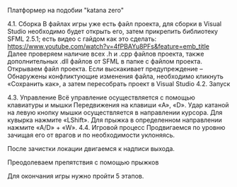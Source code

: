 Платформер на подобии "katana zero"

4.1. Сборка
В файлах игры уже есть файл проекта, для сборки в Visual Studio необходимо будет открыть его, затем прикрепить библиотеку SFML 2.5.1; есть видео с гайдом как это сделать: https://www.youtube.com/watch?v=4fPBAYu8PFs&feature=emb_title
Далее проверяем наличие всех .h и .cpp файлов проекта, также дополнительных .dll файлов от SFML в папке с файлом проекта. Открываем файл проекта. Если выскакивает предупреждение – Обнаружены конфликтующие изменения файла, необходимо кликнуть «Сохранить как», а затем пересобрать проект в Visual Studio
4.2. Запуск

4.3. Управление
Всё управление осуществляется с помощью клавиатуры и мышки
Передвижения на клавиши «A», «D».
Удар катаной на левую кнопку мышки осуществляется в направлении курсора.
Для кувырка нажмите «LShift».
Для прыжка в определенном направлении нажмите «A/D» + «W».
4.4. Игровой процесс
Продвигаемся по уровню зачищая его от врагов и по необходимости уклоняясь. 
 
После зачистки локации двигаемся к надписи выхода.
 
Преодолеваем препятствия с помощью прыжков
 
Для окончания игры нужно пройти 5 этапов.
